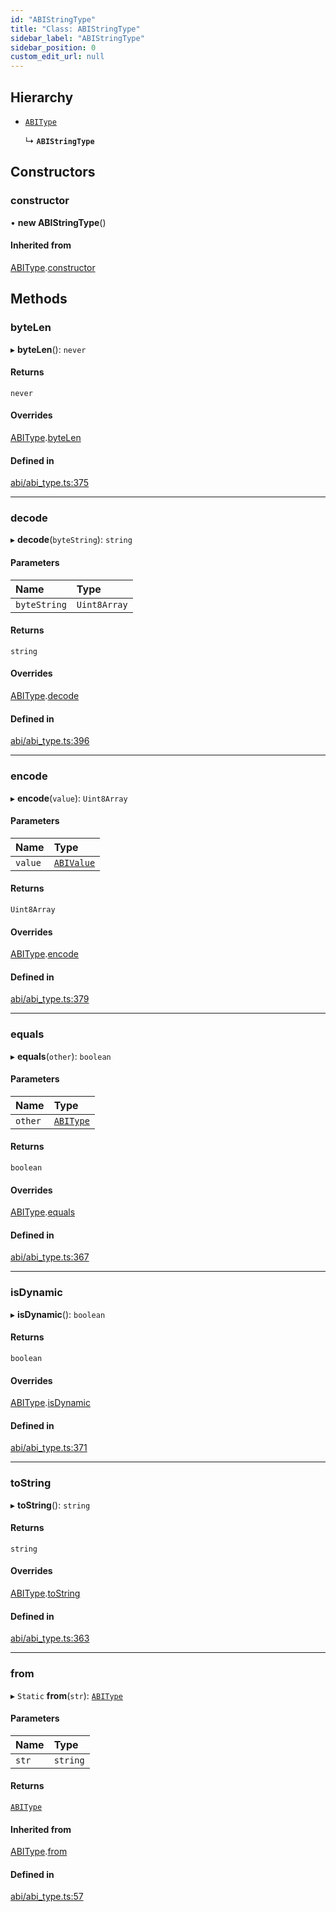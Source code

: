 ```yaml
---
id: "ABIStringType"
title: "Class: ABIStringType"
sidebar_label: "ABIStringType"
sidebar_position: 0
custom_edit_url: null
---
```


## Hierarchy

- [`ABIType`](ABIType.md)

  ↳ **`ABIStringType`**

## Constructors

### constructor

• **new ABIStringType**()

#### Inherited from

[ABIType](ABIType.md).[constructor](ABIType.md#constructor)

## Methods

### byteLen

▸ **byteLen**(): `never`

#### Returns

`never`

#### Overrides

[ABIType](ABIType.md).[byteLen](ABIType.md#bytelen)

#### Defined in

[abi/abi_type.ts:375](https://github.com/joe-p/js-algorand-sdk/blob/6a3021f/src/abi/abi_type.ts#L375)

___

### decode

▸ **decode**(`byteString`): `string`

#### Parameters

| Name | Type |
| :------ | :------ |
| `byteString` | `Uint8Array` |

#### Returns

`string`

#### Overrides

[ABIType](ABIType.md).[decode](ABIType.md#decode)

#### Defined in

[abi/abi_type.ts:396](https://github.com/joe-p/js-algorand-sdk/blob/6a3021f/src/abi/abi_type.ts#L396)

___

### encode

▸ **encode**(`value`): `Uint8Array`

#### Parameters

| Name | Type |
| :------ | :------ |
| `value` | [`ABIValue`](../modules.md#abivalue) |

#### Returns

`Uint8Array`

#### Overrides

[ABIType](ABIType.md).[encode](ABIType.md#encode)

#### Defined in

[abi/abi_type.ts:379](https://github.com/joe-p/js-algorand-sdk/blob/6a3021f/src/abi/abi_type.ts#L379)

___

### equals

▸ **equals**(`other`): `boolean`

#### Parameters

| Name | Type |
| :------ | :------ |
| `other` | [`ABIType`](ABIType.md) |

#### Returns

`boolean`

#### Overrides

[ABIType](ABIType.md).[equals](ABIType.md#equals)

#### Defined in

[abi/abi_type.ts:367](https://github.com/joe-p/js-algorand-sdk/blob/6a3021f/src/abi/abi_type.ts#L367)

___

### isDynamic

▸ **isDynamic**(): `boolean`

#### Returns

`boolean`

#### Overrides

[ABIType](ABIType.md).[isDynamic](ABIType.md#isdynamic)

#### Defined in

[abi/abi_type.ts:371](https://github.com/joe-p/js-algorand-sdk/blob/6a3021f/src/abi/abi_type.ts#L371)

___

### toString

▸ **toString**(): `string`

#### Returns

`string`

#### Overrides

[ABIType](ABIType.md).[toString](ABIType.md#tostring)

#### Defined in

[abi/abi_type.ts:363](https://github.com/joe-p/js-algorand-sdk/blob/6a3021f/src/abi/abi_type.ts#L363)

___

### from

▸ `Static` **from**(`str`): [`ABIType`](ABIType.md)

#### Parameters

| Name | Type |
| :------ | :------ |
| `str` | `string` |

#### Returns

[`ABIType`](ABIType.md)

#### Inherited from

[ABIType](ABIType.md).[from](ABIType.md#from)

#### Defined in

[abi/abi_type.ts:57](https://github.com/joe-p/js-algorand-sdk/blob/6a3021f/src/abi/abi_type.ts#L57)
